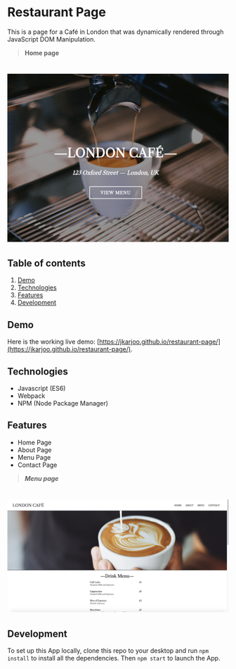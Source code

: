 # Restaurant Page

This is a page for a Café in London that was dynamically rendered through JavaScript DOM Manipulation.

> **Home page**

# ![Restaurant Page](images/screenshot.png)

## Table of contents

1. [Demo](#demo)
2. [Technologies](#technologies)
3. [Features](#features)
4. [Development](#development)

## Demo

Here is the working live demo:
[https://jkarjoo.github.io/restaurant-page/](https://jkarjoo.github.io/restaurant-page/).

## Technologies

- Javascript (ES6)
- Webpack
- NPM (Node Package Manager)

## Features

- Home Page
- About Page
- Menu Page
- Contact Page

> **_Menu page_**

# ![Menu Page](images/screenshot2.png)

## Development

To set up this App locally, clone this repo to your desktop and run `npm install` to install all the dependencies. Then `npm start` to launch the App.

